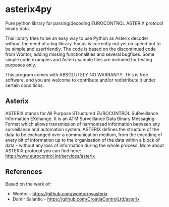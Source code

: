 # asterix4py
Pure python library for parsing/decoding EUROCONTROL ASTERIX protocol binary data.

This library tries to be an easy way to use Python as Asterix decoder without the need of a big library. Focus is currently not yet on speed but to be simple and userfriendly.
The code is based on the discontinued code from Wontor, adding missing functionalities and several bugfixes.  Some simple code examples and Asterix sample files are included for testing purposes only.

This program comes with ABSOLUTELY NO WARRANTY. This is free software, and you are welcome to contribute and/or redistribute it under certain conditions.


## Asterix

ASTERIX stands for All Purpose STructured EUROCONTROL SuRveillance Information EXchange. It is an ATM Surveillance Data Binary Messaging Format which allows transmission of harmonised information between any surveillance and automation system. ASTERIX defines the structure of the data to be exchanged over a communication medium, from the encoding of every bit of information up to the organisation of the data within a block of data - without any loss of information during the whole process. More about ASTERIX protocol you can find here: http://www.eurocontrol.int/services/asterix


## References

Based on the work of:
- Wontor - https://github.com/wontor/pyasterix
- Damir Salantic - https://github.com/CroatiaControlLtd/asterix
